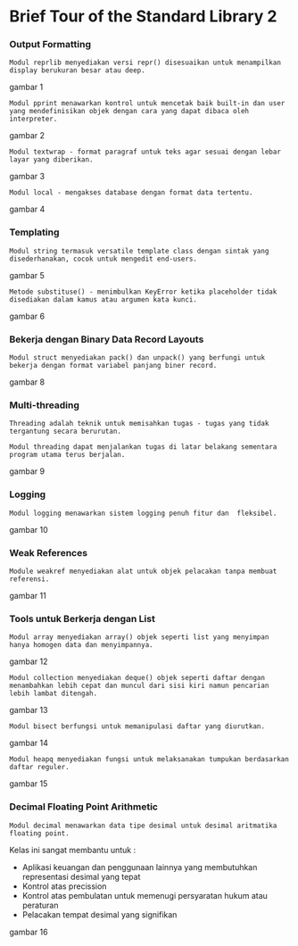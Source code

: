 # Brief Tour of the Standard Library 2
### Output Formatting

    Modul reprlib menyediakan versi repr() disesuaikan untuk menampilkan display berukuran besar atau deep.

gambar 1

    Modul pprint menawarkan kontrol untuk mencetak baik built-in dan user yang mendefinisikan objek dengan cara yang dapat dibaca oleh interpreter.

gambar 2

    Modul textwrap - format paragraf untuk teks agar sesuai dengan lebar layar yang diberikan.

gambar 3

    Modul local - mengakses database dengan format data tertentu.

gambar 4

### Templating

    Modul string termasuk versatile template class dengan sintak yang disederhanakan, cocok untuk mengedit end-users.

gambar 5

    Metode substituse() - menimbulkan KeyError ketika placeholder tidak disediakan dalam kamus atau argumen kata kunci.

gambar 6

### Bekerja dengan Binary Data Record Layouts

    Modul struct menyediakan pack() dan unpack() yang berfungi untuk bekerja dengan format variabel panjang biner record.

gambar 8

### Multi-threading

    Threading adalah teknik untuk memisahkan tugas - tugas yang tidak tergantung secara berurutan.

    Modul threading dapat menjalankan tugas di latar belakang sementara program utama terus berjalan.

gambar 9

### Logging

    Modul logging menawarkan sistem logging penuh fitur dan  fleksibel.

gambar 10

### Weak References

    Module weakref menyediakan alat untuk objek pelacakan tanpa membuat referensi.

gambar 11

### Tools untuk Berkerja dengan List

    Modul array menyediakan array() objek seperti list yang menyimpan hanya homogen data dan menyimpannya.

gambar 12

    Modul collection menyediakan deque() objek seperti daftar dengan menambahkan lebih cepat dan muncul dari sisi kiri namun pencarian lebih lambat ditengah.

gambar 13

    Modul bisect berfungsi untuk memanipulasi daftar yang diurutkan.

gambar 14

    Modul heapq menyediakan fungsi untuk melaksanakan tumpukan berdasarkan daftar reguler.

gambar 15

### Decimal Floating Point Arithmetic 

    Modul decimal menawarkan data tipe desimal untuk desimal aritmatika floating point.

Kelas ini sangat membantu untuk :
* Aplikasi keuangan dan penggunaan lainnya yang membutuhkan representasi desimal yang tepat
* Kontrol atas precission
* Kontrol atas pembulatan untuk memenugi persyaratan hukum atau peraturan
* Pelacakan tempat desimal yang signifikan

gambar 16
